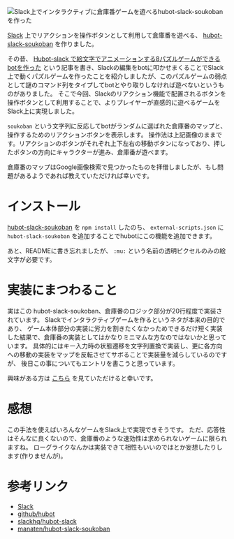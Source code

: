 <!--
title: Slack上でインタラクティブに倉庫番ゲームを遊べるhubot-slack-soukobanを作った
date:  2016-05-xx 12:00
categories: [Slack,Hubot,CoffeeScript]
-->


![Slack上でインタラクティブに倉庫番ゲームを遊べるhubot-slack-soukobanを作った](http://manaten.net/wp-content/uploads/2016/05/soukoban.gif)


[Slack](https://slack.com/) 上でリアクションを操作ボタンとして利用して倉庫番を遊べる、 [hubot-slack-soukoban](https://www.npmjs.com/package/hubot-slack-soukoban) を作りました。

<!-- more -->

その昔、 [Hubot-slack で絵文字でアニメーションする8パズルゲームができるbotを作った](http://blog.manaten.net/entry/slack-puzzle-bot) という記事を書き、Slackの編集をbotに叩かせまくることでSlack上で動くパズルゲームを作ったことを紹介しましたが、このパズルゲームの弱点として謎のコマンド列をタイプしてbotとやり取りしなければ遊べないというものがありました。
そこで今回、Slackのリアクション機能で配置されるボタンを操作ボタンとして利用することで、よりプレイヤーが直感的に遊べるゲームをSlack上に実現しました。

`soukoban` という文字列に反応してbotがランダムに選ばれた倉庫番のマップと、操作するためのリアクションボタンを表示します。
操作法は上記画像のままです。リアクションのボタンがそれぞれ上下左右の移動ボタンになっており、押したボタンの方向にキャラクターが進み、倉庫番が遊べます。

倉庫番のマップはGoogle画像検索で見つかったものを拝借しましたが、もし問題があるようであれば教えていただければ幸いです。

# インストール

[hubot-slack-soukoban](https://www.npmjs.com/package/hubot-slack-soukoban) を `npm install` したのち、 `external-scripts.json` に
`hubot-slack-soukoban` を追加することでhubotにこの機能を追加できます。

あと、READMEに書き忘れましたが、 `:mu:` という名前の透明ピクセルのみの絵文字が必要です。


# 実装にまつわること

実はこの hubot-slack-soukoban、倉庫番のロジック部分が20行程度で実装されています。
Slackでインタラクティブゲームを作るというネタが本来の目的であり、
ゲーム本体部分の実装に労力を割きたくなかっためできるだけ短く実装した結果で、倉庫番の実装としてはかなりミニマムな方なのではないかと思っています。
具体的にはキー入力時の状態遷移を文字列置換で実装し、更に各方向への移動の実装をマップを反転させてサボることで実装量を減らしているのですが、
後日この事についてもエントリを書こうと思っています。

興味がある方は [こちら](https://github.com/manaten/hubot-slack-soukoban/blob/master/src/index.coffee#L27) を見ていただけると幸いです。

# 感想

この手法を使えばいろんなゲームをSlack上で実現できそうです。
ただ、応答性はそんなに良くないので、倉庫番のような速効性は求められないゲームに限られますね。
ローグライクなんかは実装できて相性もいいのではとか妄想したりします(作りませんが)。

# 参考リンク

- [Slack](https://slack.com/)
- [github/hubot](https://github.com/github/hubot)
- [slackhq/hubot-slack](https://github.com/slackhq/hubot-slack)
- [manaten/hubot-slack-soukoban](https://www.npmjs.com/package/hubot-slack-soukoban)
